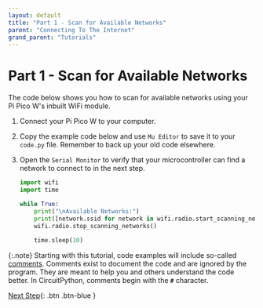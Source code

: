 ```yaml
---
layout: default
title: "Part 1 - Scan for Available Networks"
parent: "Connecting To The Internet"
grand_parent: "Tutorials"
---
```


# Part 1 - Scan for Available Networks

The code below shows you how to scan for available networks using your Pi Pico W's inbuilt WiFi module.

1. Connect your Pi Pico W to your computer.

2. Copy the example code below and use `Mu Editor` to save it to your `code.py` file. Remember to back up your old code elsewhere.

3. Open the `Serial Monitor` to verify that your microcontroller can find a network to connect to in the next step.

   ```python
   import wifi
   import time
   
   while True:
       print("\nAvailable Networks:")
       print([network.ssid for network in wifi.radio.start_scanning_networks()])
       wifi.radio.stop_scanning_networks()
       
       time.sleep(10)
   ```

{:.note}
Starting with this tutorial, code examples will include so-called [comments](../../glossary/glossary). Comments exist to document the code and are ignored by the program. They are meant to help you and others understand the code better. In CircuitPython, comments begin with the **`#`** character.

[Next Step](part-2){: .btn .btn-blue }

